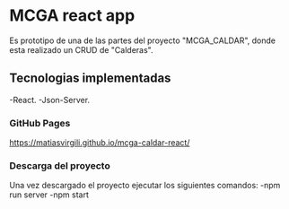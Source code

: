 # MCGA react app

Es prototipo de una de las partes del proyecto "MCGA_CALDAR", donde esta realizado un CRUD de "Calderas".

## Tecnologias implementadas

-React.
-Json-Server.

### GitHub Pages

https://matiasvirgili.github.io/mcga-caldar-react/

### Descarga del proyecto

Una vez descargado el proyecto ejecutar los siguientes comandos:
-npm run server
-npm start
